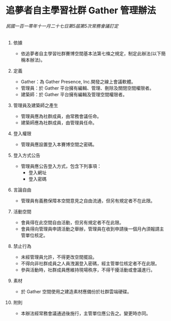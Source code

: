 # 追夢者自主學習社群 Gather 管理辦法

###### 民國一百一零年十一月二十七日第5屆第5次常務會議訂定

1. 依據
    - 依追夢者自主學習社群賽博空間基本法第七條之規定，制定此辦法(以下簡稱本辦法)。

2. 定義
    - Gather：為 Gather Presence, Inc.開發之線上會議軟體。
    - 管理員：於 Gather 平台擁有編輯、管理、刪除及關閉空間權限者。
    - 建築師：於 Gather 平台擁有編輯及管理空間權限者。

3. 管理員及建築師之產生
    - 管理員應為社群成員，由常務會議任命。
    - 建築師應為社群成員，由管理員任命。

4. 登入權限
    - 管理員應設置登入本賽博空間之密碼。

5. 登入方式公告
    - 管理員應公告登入方式，包含下列事項：
        - 登入網址
        - 登入密碼

6. 言論自由
    - 管理員有義務保障本空間意見之自由流通，但另有規定者不在此限。

7. 活動空間
    - 會員得在此空間自由活動，但另有規定者不在此限。
    - 會員得向管理員申請活動之舉辦，管理員在收到申請後一個月內須報請主管單位核定。

8. 禁止行為
    - 未經管理員允許，不得更改空間擺設。
    - 不得向非社群成員之人員洩漏登入密碼，經主管單位核定者不在此限。
    - 參與活動時，社群成員應維持現場秩序，不得干擾活動或會議進行。

9. 素材
    - 於 Gather 空間使用之建造素材應備份於社群雲端硬碟。

10. 附則
    - 本辦法經常務會議通過後施行，主管單位應公告之。變更時亦同。